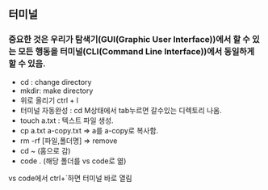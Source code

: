 ## 터미널

### 중요한 것은 우리가 탐색기(GUI(Graphic User Interface))에서 할 수 있는 모든 행동을 터미널(CLI(Command Line Interface))에서 동일하게 할 수 있음.

* cd : change directory
* mkdir: make directory
* 위로 올리기 ctrl + l
* 터미널 자동완성 : cd M상태에서 tab누르면 갈수있는 디렉토리 나옴.
* touch a.txt : 텍스트 파일 생성.
* cp a.txt a-copy.txt => a를 a-copy로 복사함.
* rm -rf [파일,폴더명] => remove
* cd ~ (홈으로 감)
* code . (해당 폴더를 vs code로 엶)

vs code에서 ctrl+`하면 터미널 바로 열림

